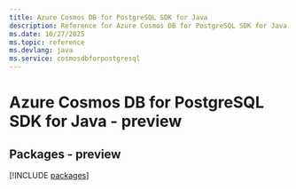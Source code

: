 ```yaml
---
title: Azure Cosmos DB for PostgreSQL SDK for Java
description: Reference for Azure Cosmos DB for PostgreSQL SDK for Java
ms.date: 10/27/2025
ms.topic: reference
ms.devlang: java
ms.service: cosmosdbforpostgresql
---
```

# Azure Cosmos DB for PostgreSQL SDK for Java - preview
## Packages - preview
[!INCLUDE [packages](cosmos-db-for-postgresql-index.md)]